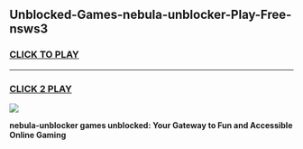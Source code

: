 
## Unblocked-Games-nebula-unblocker-Play-Free-nsws3
<h3>
<a href="https://premium76.site?title=nebula-unblocker&ref=20M">CLICK TO PLAY</a></h3>
<hr>

<h3>
<a href="https://premium76.site?title=nebula-unblocker&ref=20M">CLICK 2 PLAY</a>
  
</h3>

<a href="https://premium76.site?title=nebula-unblocker&ref=19M"><img src="https://clearcache.store/games.png"></a>


**nebula-unblocker games unblocked: Your Gateway to Fun and Accessible Online Gaming**
